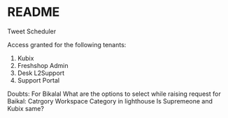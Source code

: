 # README

Tweet Scheduler


Access granted for the following tenants:
1. Kubix
2. Freshshop Admin
3. Desk L2Support
4. Support Portal

Doubts:
For Bikalal What are the options to select while raising request for Baikal:  Catrgory Workspace Category in lighthouse
Is Supremeone and Kubix same?